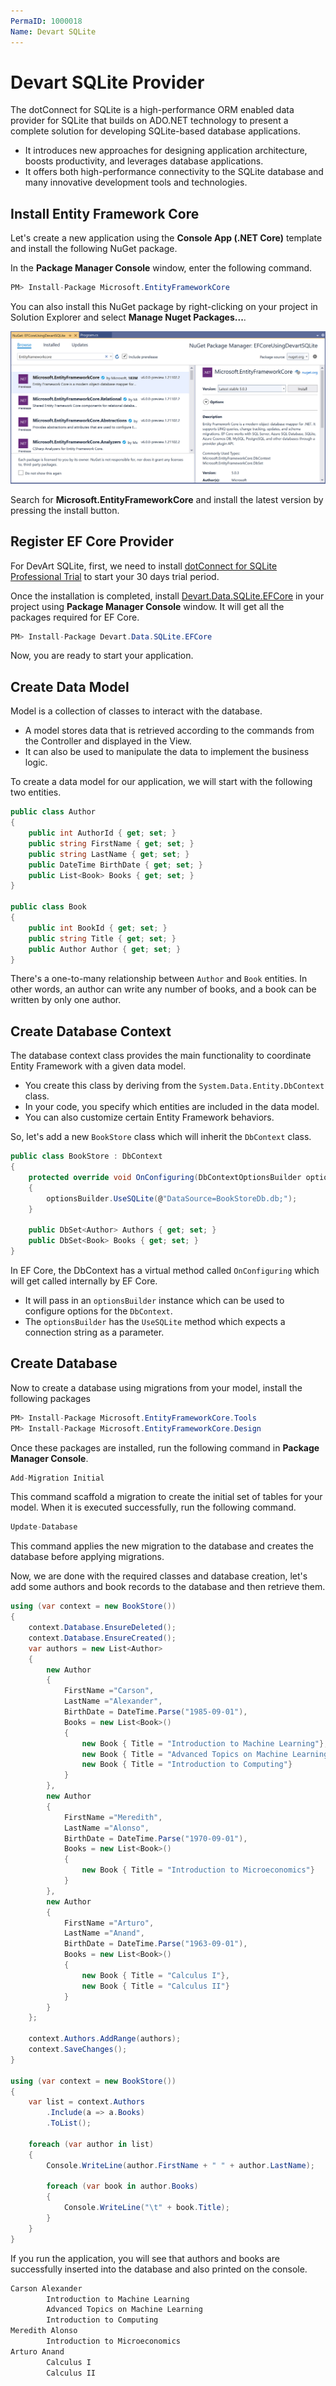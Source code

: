 ```yaml
---
PermaID: 1000018
Name: Devart SQLite
---
```


# Devart SQLite Provider

The dotConnect for SQLite is a high-performance ORM enabled data provider for SQLite that builds on ADO.NET technology to present a complete solution for developing SQLite-based database applications. 

 - It introduces new approaches for designing application architecture, boosts productivity, and leverages database applications.
 - It offers both high-performance connectivity to the SQLite database and many innovative development tools and technologies.

## Install Entity Framework Core

Let's create a new application using the **Console App (.NET Core)** template and install the following NuGet package. 

In the **Package Manager Console** window, enter the following command.

```csharp
PM> Install-Package Microsoft.EntityFrameworkCore
```

You can also install this NuGet package by right-clicking on your project in Solution Explorer and select **Manage Nuget Packages...**. 

<img src="images/devart-sqlite-1.png">

Search for **Microsoft.EntityFrameworkCore** and install the latest version by pressing the install button.

## Register EF Core Provider

For DevArt SQLite, first, we need to install [dotConnect for SQLite Professional Trial](https://www.devart.com/dotconnect/sqlite/download.html) to start your 30 days trial period.

Once the installation is completed, install [Devart.Data.SQLite.EFCore](https://www.nuget.org/packages/Devart.Data.SQLite.EFCore) in your project using **Package Manager Console** window. It will get all the packages required for EF Core.

```csharp
PM> Install-Package Devart.Data.SQLite.EFCore
```

Now, you are ready to start your application.
 
## Create Data Model
 
Model is a collection of classes to interact with the database.

 - A model stores data that is retrieved according to the commands from the Controller and displayed in the View.
 - It can also be used to manipulate the data to implement the business logic.

To create a data model for our application, we will start with the following two entities.

```csharp
public class Author
{
    public int AuthorId { get; set; }
    public string FirstName { get; set; }
    public string LastName { get; set; }
    public DateTime BirthDate { get; set; }
    public List<Book> Books { get; set; }
}

public class Book
{
    public int BookId { get; set; }
    public string Title { get; set; }
    public Author Author { get; set; }
}
```

There's a one-to-many relationship between `Author` and `Book` entities. In other words, an author can write any number of books, and a book can be written by only one author.

## Create Database Context

The database context class provides the main functionality to coordinate Entity Framework with a given data model. 

 - You create this class by deriving from the `System.Data.Entity.DbContext` class. 
 - In your code, you specify which entities are included in the data model. 
 - You can also customize certain Entity Framework behaviors. 

So, let's add a new `BookStore` class which will inherit the `DbContext` class.

```csharp
public class BookStore : DbContext
{
    protected override void OnConfiguring(DbContextOptionsBuilder optionsBuilder)
    {
        optionsBuilder.UseSQLite(@"DataSource=BookStoreDb.db;");
    }
        
    public DbSet<Author> Authors { get; set; }
    public DbSet<Book> Books { get; set; }
}
```
In EF Core, the DbContext has a virtual method called `OnConfiguring` which will get called internally by EF Core. 

 - It will pass in an `optionsBuilder` instance which can be used to configure options for the `DbContext`.
 - The `optionsBuilder` has the `UseSQLite` method which expects a connection string as a parameter. 

## Create Database

Now to create a database using migrations from your model, install the following packages

```csharp
PM> Install-Package Microsoft.EntityFrameworkCore.Tools
PM> Install-Package Microsoft.EntityFrameworkCore.Design
```

Once these packages are installed, run the following command in **Package Manager Console**.

```csharp
Add-Migration Initial
```

This command scaffold a migration to create the initial set of tables for your model. When it is executed successfully, run the following command.

```csharp
Update-Database
```

This command applies the new migration to the database and creates the database before applying migrations.

Now, we are done with the required classes and database creation, let's add some authors and book records to the database and then retrieve them.

```csharp
using (var context = new BookStore())
{
    context.Database.EnsureDeleted();
    context.Database.EnsureCreated();
    var authors = new List<Author>
    {
        new Author
        {
            FirstName ="Carson",
            LastName ="Alexander",
            BirthDate = DateTime.Parse("1985-09-01"),
            Books = new List<Book>()
            {
                new Book { Title = "Introduction to Machine Learning"},
                new Book { Title = "Advanced Topics on Machine Learning"},
                new Book { Title = "Introduction to Computing"}
            }
        },
        new Author
        {
            FirstName ="Meredith",
            LastName ="Alonso",
            BirthDate = DateTime.Parse("1970-09-01"),
            Books = new List<Book>()
            {
                new Book { Title = "Introduction to Microeconomics"}
            }
        },
        new Author
        {
            FirstName ="Arturo",
            LastName ="Anand",
            BirthDate = DateTime.Parse("1963-09-01"),
            Books = new List<Book>()
            {
                new Book { Title = "Calculus I"},
                new Book { Title = "Calculus II"}
            }
        }
    };

    context.Authors.AddRange(authors);
    context.SaveChanges();
}

using (var context = new BookStore())
{
    var list = context.Authors
        .Include(a => a.Books)
        .ToList();

    foreach (var author in list)
    {
        Console.WriteLine(author.FirstName + " " + author.LastName);

        foreach (var book in author.Books)
        {
            Console.WriteLine("\t" + book.Title);
        }
    }
}
```

If you run the application, you will see that authors and books are successfully inserted into the database and also printed on the console.

```csharp
Carson Alexander
        Introduction to Machine Learning
        Advanced Topics on Machine Learning
        Introduction to Computing
Meredith Alonso
        Introduction to Microeconomics
Arturo Anand
        Calculus I
        Calculus II
```
